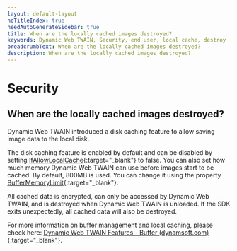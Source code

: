 ```yaml
---
layout: default-layout
noTitleIndex: true
needAutoGenerateSidebar: true
title: When are the locally cached images destroyed?
keywords: Dynamic Web TWAIN, Security, end user, local cache, destroy
breadcrumbText: When are the locally cached images destroyed?
description: When are the locally cached images destroyed?
---
```


# Security

## When are the locally cached images destroyed?

Dynamic Web TWAIN introduced a disk caching feature to allow saving image data to the local disk.

The disk caching feature is enabled by default and can be disabled by setting [IfAllowLocalCache](/_articles/info/api/WebTwain_Buffer.md#ifallowlocalcache){:target="_blank"} to false. You can also set how much memory Dynamic Web TWAIN can use before images start to be cached. By default, 800MB is used. You can change it using the property [BufferMemoryLimit](/_articles/info/api/WebTwain_Buffer.md#buffermemorylimit){:target="_blank"}.

All cached data is encrypted, can only be accessed by Dynamic Web TWAIN, and is destroyed when Dynamic Web TWAIN is unloaded. If the SDK exits unexpectedly, all cached data will also be destroyed.

For more information on buffer management and local caching, please check here: [Dynamic Web TWAIN Features - Buffer (dynamsoft.com)](/_articles/extended-usage/buffer-caching.md){:target="_blank"}.
